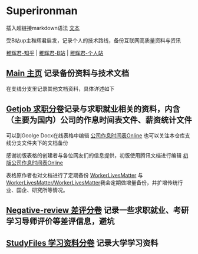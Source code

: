 # Superironman
插入超链接markdown语法 [文本]( url )

受B站up主稚辉君启发，记录个人的技术路线，备份互联网高质量资料与资讯

[稚辉君-知乎](https://www.zhihu.com/people/zhi-hui-64-54) | [稚辉君-B站](https://space.bilibili.com/20259914) | [稚辉君-个人站](http://www.pengzhihui.xyz/)

## [Main 主页](https://github.com/Shadows1997/Superironman) 记录备份资料与技术文档
在支线分支里记录其他文档资料，具体详述如下

## [Getjob 求职分卷](https://github.com/Shadows1997/Superironman/tree/main/Get%20Jobs)记录与求职就业相关的资料，内含（主要为国内）公司的作息时间表文件、薪资统计文件
可以到Goolge Docx在线表格中编辑
[公司作息时间表Online](https://docs.google.com/spreadsheets/d/1xMkpPl7MjmGl1tbUqH8XzJA0qD5B3hvLz7XMNkLT_k4/edit?usp=sharing)
也可以关注本仓库支线分支文件夹下的文档备份

感谢初版表格的创建者与各位网友们的信息提供，初版使用腾讯文档进行编辑
[初版公司作息时间表Online](https://docs.qq.com/sheet/DVmhnRG15TG1Tb2Js?tab=BB08J2)

表格原作者也对文档进行了定期备份
[WorkerLivesMatter](https://github.com/ZhangNanBei/WokerLifeMatters) 与 [WorkerLivesMatter/WorkerLivesMatter](https://github.com/WorkerLivesMatter/WorkerLivesMatter)我会定期做增量备份，并扩增传统行业、国企、研究所等情况。

## [Negative-review 差评分卷](https://github.com/Shadows1997/Superironman/tree/main/Negative%20Review) 记录一些求职就业、考研学习导师评价等差评信息，避坑

## [StudyFiles 学习资料分卷](https://github.com/Shadows1997/Superironman/tree/main/Study%20Files) 记录大学学习资料
